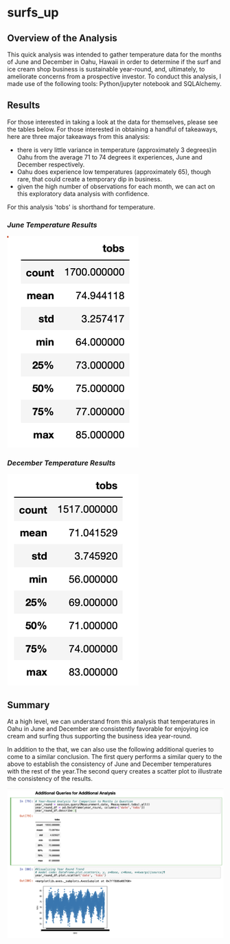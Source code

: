 # surfs_up

## Overview of the Analysis
This quick analysis was intended to gather temperature data for the months of June and December in Oahu, Hawaii in order to determine if the surf and ice cream shop business is sustainable year-round, and, ultimately, to ameliorate concerns from a prospective investor. To conduct this analysis, I made use of the following tools: Python/jupyter notebook and SQLAlchemy.

## Results
For those interested in taking a look at the data for themselves, please see the tables below. For those interested in obtaining a handful of takeaways, here are three major takeaways from this analysis: 
* there is very little variance in temperature (approximately 3 degrees)in Oahu from the average 71 to 74 degrees it experiences, June and December respectively.
* Oahu does experience low temperatures (approximately 65), though rare, that could create a temporary dip in business.
* given the high number of observations for each month, we can act on this exploratory data analysis with confidence.

For this analysis 'tobs' is shorthand for temperature.

### _June Temperature Results_
![](june_results.png)

### _December Temperature Results_
![](december_results.png)

## Summary
At a high level, we can understand from this analysis that temperatures in Oahu in June and December are consistently favorable for enjoying ice cream and surfing thus supporting the business idea year-round. 

In addition to the that, we can also use the following additional queries to come to a similar conclusion. The first query performs a similar query to the above to establish the consistency of June and December temperatures with the rest of the year.The second query creates a scatter plot to illustrate the consistency of the results.

![](year_round_results.png)
